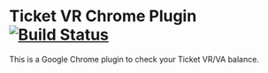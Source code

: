 Ticket VR Chrome Plugin [![Build Status](https://travis-ci.org/vitorleal/ticketvr-app.png?branch=master)](https://travis-ci.org/vitorleal/ticketvr-app)
=======================

This is a Google Chrome plugin to check your Ticket VR/VA balance.
